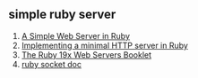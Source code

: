 ## simple ruby server
1. [A Simple Web Server in Ruby](https://matteomelani.wordpress.com/2011/11/11/a-simple-web-server-is-ruby/)
2. [Implementing a minimal HTTP server in Ruby](https://practicingruby.com/articles/implementing-an-http-file-server)
3. [The Ruby 19x Web Servers Booklet](http://oldmoe.blogspot.jp/2009/10/ruby-19x-web-servers-booklet.html)
4. [ruby socket doc](http://ruby-doc.org/stdlib-2.1.5/libdoc/socket/rdoc/Socket.html)
